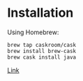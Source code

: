 # Installation

Using Homebrew:

```
brew tap caskroom/cask
brew install brew-cask
brew cask install java
```

[Link](http://stackoverflow.com/questions/24342886/how-to-install-java-8-on-mac)
